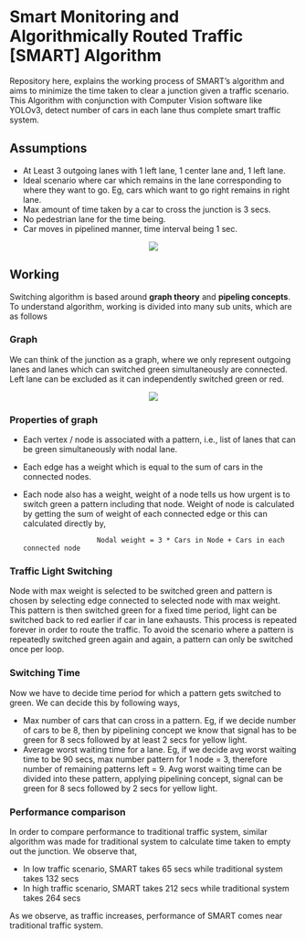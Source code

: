 # Smart Monitoring and Algorithmically Routed Traffic [SMART] Algorithm #

Repository here, explains the working process of SMART’s algorithm and aims to minimize the time taken to clear a junction given a traffic scenario.
This Algorithm with conjunction with Computer Vision software like YOLOv3, detect number of cars in each lane thus complete smart traffic system.


## Assumptions ##

- At Least 3 outgoing lanes with 1 left lane, 1 center lane and, 1 left lane.
- Ideal scenario where car which remains in the lane corresponding to where they want to go. Eg, cars which want to go right remains in right lane.
- Max amount of time taken by a car to cross the junction is 3 secs.
- No pedestrian lane for the time being.
- Car moves in pipelined manner, time interval being 1 sec.

<p align="center"> 
<img src="https://github.com/rahools/SmartTrafficAlgorithm/blob/master/img/pipelineEdit.jpg">
</p>


## Working ##

Switching algorithm is based around **graph theory** and **pipeling concepts**. To understand algorithm, working is divided into many sub units, which are as follows


### Graph ###

We can think of the junction as a graph, where we only represent outgoing lanes and lanes which can switched green simultaneously are connected. Left lane can be excluded as it can independently switched green or red.

<p align="center"> 
<img src="https://github.com/rahools/SmartTrafficAlgorithm/blob/master/img/graphEdit.jpg">
</p>


### Properties of graph ###

- Each vertex / node is associated with a pattern, i.e., list of lanes that can be green simultaneously with nodal lane. 
- Each edge has a weight which is equal to the sum of cars in the connected nodes.
- Each node also has a weight, weight of a node tells us how urgent is to switch green a pattern including that node. Weight of node is calculated by getting the sum of weight of each connected edge or this can calculated directly by,

                        Nodal weight = 3 * Cars in Node + Cars in each connected node 
                       
### Traffic Light Switching ###

Node with max weight is selected to be switched green and pattern is chosen by selecting edge connected to selected node with max weight. This pattern is then switched green for a fixed time period, light can be switched back to red earlier if car in lane exhausts. This process is repeated forever in order to route the traffic. To avoid the scenario where a pattern is repeatedly switched green again and again, a pattern can only be switched once per loop.


### Switching Time ###

Now we have to decide time period for which a pattern gets switched to green. We can decide this by following ways,

- Max number of cars that can cross in a pattern. Eg, if we decide number of cars to be 8, then by pipelining concept we know that signal has to be green for 8 secs followed by at least 2 secs for yellow light.
- Average worst waiting time for a lane. Eg, if we decide avg worst waiting time to be 90 secs, max number pattern for 1 node = 3, therefore number of remaining patterns left = 9. Avg worst waiting time can be divided into these pattern, applying pipelining concept, signal can be green for 8 secs followed by 2 secs for yellow light.


### Performance comparison ###

In order to compare performance to traditional traffic system, similar algorithm was made for traditional system to calculate time taken to empty out the junction. We observe that, 

- In low traffic scenario, SMART takes 65 secs while traditional system takes 132 secs
- In high traffic scenario, SMART takes 212 secs while traditional system takes 264 secs

As we observe, as traffic increases, performance of SMART comes near traditional traffic system.

